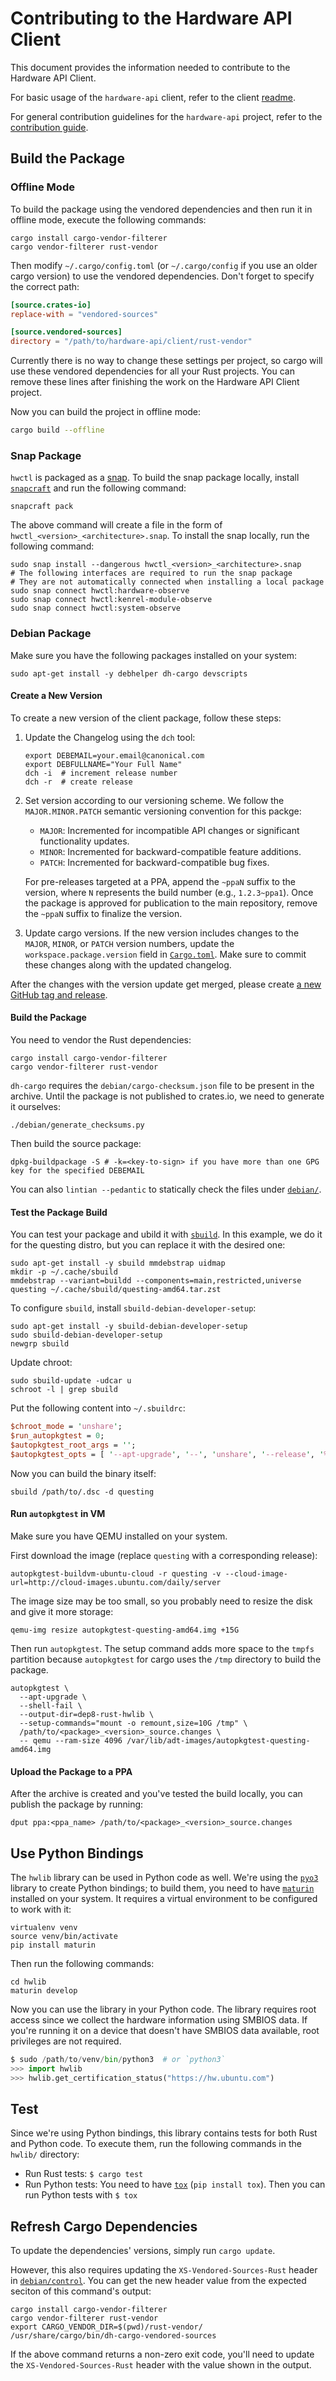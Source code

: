 # Contributing to the Hardware API Client

This document provides the information needed to contribute to the Hardware API
Client.

For basic usage of the `hardware-api` client, refer to the client
[readme](./README.md).

For general contribution guidelines for the `hardware-api` project,
refer to the [contribution guide](../CONTRIBUTING.md).

## Build the Package

### Offline Mode

To build the package using the vendored dependencies and then run it in offline
mode, execute the following commands:

```shell
cargo install cargo-vendor-filterer
cargo vendor-filterer rust-vendor
```

Then modify `~/.cargo/config.toml` (or `~/.cargo/config` if you use an older
cargo version) to use the vendored dependencies. Don't forget to specify the
correct path:

```toml
[source.crates-io]
replace-with = "vendored-sources"

[source.vendored-sources]
directory = "/path/to/hardware-api/client/rust-vendor"
```

Currently there is no way to change these settings per project, so cargo will
use these vendored dependencies for all your Rust projects. You can remove these
lines after finishing the work on the Hardware API Client project.

Now you can build the project in offline mode:

```bash
cargo build --offline
```

### Snap Package

`hwctl` is packaged as a [snap]. To build the snap package locally, install
[`snapcraft`][snapcraft] and run the following command:

```shell
snapcraft pack
```

The above command will create a file in the form of
`hwctl_<version>_<architecture>.snap`. To install the snap locally, run the
following command:

```shell
sudo snap install --dangerous hwctl_<version>_<architecture>.snap
# The following interfaces are required to run the snap package
# They are not automatically connected when installing a local package
sudo snap connect hwctl:hardware-observe
sudo snap connect hwctl:kenrel-module-observe
sudo snap connect hwctl:system-observe
```

### Debian Package

Make sure you have the following packages installed on your system:

```shell
sudo apt-get install -y debhelper dh-cargo devscripts
```

#### Create a New Version

To create a new version of the client package, follow these steps:

1. Update the Changelog using the `dch` tool:

   ```shell
   export DEBEMAIL=your.email@canonical.com
   export DEBFULLNAME="Your Full Name"
   dch -i  # increment release number
   dch -r  # create release
   ```

2. Set version according to our versioning scheme. We follow the
   `MAJOR.MINOR.PATCH` semantic versioning convention for this packge:

   - `MAJOR`: Incremented for incompatible API changes or significant
     functionality updates.
   - `MINOR`: Incremented for backward-compatible feature additions.
   - `PATCH`: Incremented for backward-compatible bug fixes.

   For pre-releases targeted at a PPA, append the `~ppaN` suffix to the version,
   where `N` represents the build number (e.g., `1.2.3~ppa1`). Once the package
   is approved for publication to the main repository, remove the `~ppaN` suffix
   to finalize the version.

3. Update cargo versions. If the new version includes changes to the `MAJOR`,
   `MINOR`, or `PATCH` version numbers, update the `workspace.package.version`
   field in [`Cargo.toml`](./Cargo.toml). Make sure to commit these changes
   along with the updated changelog.

After the changes with the version update get merged, please create [a new GitHub
tag and release](https://github.com/canonical/hardware-api/releases/new).

#### Build the Package

You need to vendor the Rust dependencies:

```shell
cargo install cargo-vendor-filterer
cargo vendor-filterer rust-vendor
```

`dh-cargo` requires the `debian/cargo-checksum.json` file to be present in the
archive. Until the package is not published to crates.io, we need to generate
it ourselves:

```shell
./debian/generate_checksums.py
```

Then build the source package:

```shell
dpkg-buildpackage -S # -k=<key-to-sign> if you have more than one GPG key for the specified DEBEMAIL
```

You can also `lintian --pedantic` to statically check the files under
[`debian/`](./debian/).

#### Test the Package Build

You can test your package and ubild it with [`sbuild`][sbuild]. In this example,
we do it for the questing distro, but you can replace it with the desired one:

```shell
sudo apt-get install -y sbuild mmdebstrap uidmap
mkdir -p ~/.cache/sbuild
mmdebstrap --variant=buildd --components=main,restricted,universe questing ~/.cache/sbuild/questing-amd64.tar.zst
```

To configure `sbuild`, install `sbuild-debian-developer-setup`:

```shell
sudo apt-get install -y sbuild-debian-developer-setup
sudo sbuild-debian-developer-setup
newgrp sbuild
```

Update chroot:

```shell
sudo sbuild-update -udcar u
schroot -l | grep sbuild
```

Put the following content into `~/.sbuildrc`:

```perl
$chroot_mode = 'unshare';
$run_autopkgtest = 0;
$autopkgtest_root_args = '';
$autopkgtest_opts = [ '--apt-upgrade', '--', 'unshare', '--release', '%r', '--arch', '%a' ];
```

Now you can build the binary itself:

```shell
sbuild /path/to/.dsc -d questing
```

#### Run `autopkgtest` in VM

Make sure you have QEMU installed on your system.

First download the image (replace `questing` with a corresponding release):

```shell
autopkgtest-buildvm-ubuntu-cloud -r questing -v --cloud-image-url=http://cloud-images.ubuntu.com/daily/server
```

The image size may be too small, so you probably need to resize the disk and
give it more storage:

```shell
qemu-img resize autopkgtest-questing-amd64.img +15G
```

Then run `autopkgtest`. The setup command adds more space to the `tmpfs`
partition because `autopkgtest` for cargo uses the `/tmp` directory to build
the package.

```shell
autopkgtest \
  --apt-upgrade \
  --shell-fail \
  --output-dir=dep8-rust-hwlib \
  --setup-commands="mount -o remount,size=10G /tmp" \
  /path/to/<package>_<version>_source.changes \
  -- qemu --ram-size 4096 /var/lib/adt-images/autopkgtest-questing-amd64.img
```

#### Upload the Package to a PPA

After the archive is created and you've tested the build locally, you can
publish the package by running:

```shell
dput ppa:<ppa_name> /path/to/<package>_<version>_source.changes
```

## Use Python Bindings

The `hwlib` library can be used in Python code as well. We're using the
[`pyo3`][pyo3] library to create Python bindings; to build them, you need to
have [`maturin`][maturin] installed on your system. It requires a virtual
environment to be configured to work with it:

```shell
virtualenv venv
source venv/bin/activate
pip install maturin
```

Then run the following commands:

```shell
cd hwlib
maturin develop
```

Now you can use the library in your Python code. The library requires root
access since we collect the hardware information using SMBIOS data. If you're
running it on a device that doesn't have SMBIOS data available, root privileges
are not required.

```python
$ sudo /path/to/venv/bin/python3  # or `python3`
>>> import hwlib
>>> hwlib.get_certification_status("https://hw.ubuntu.com")
```

## Test

Since we're using Python bindings, this library contains tests for both Rust
and Python code. To execute them, run the following commands in the `hwlib/`
directory:

- Run Rust tests: `$ cargo test`
- Run Python tests: You need to have [`tox`][tox] (`pip install tox`). Then you
  can run Python tests with `$ tox`

## Refresh Cargo Dependencies

To update the dependencies' versions, simply run `cargo update`.

However, this also requires updating the `XS-Vendored-Sources-Rust` header in
[`debian/control`](./debian/control). You can get the new header value from the
expected seciton of this command's output:

```shell
cargo install cargo-vendor-filterer
cargo vendor-filterer rust-vendor
export CARGO_VENDOR_DIR=$(pwd)/rust-vendor/
/usr/share/cargo/bin/dh-cargo-vendored-sources
```

If the above command returns a non-zero exit code, you'll need to update the
`XS-Vendored-Sources-Rust` header with the value shown in the output.

[snap]: https://snapcraft.io/hwctl
[snapcraft]: https://github.com/canonical/snapcraft
[sbuild]: https://wiki.debian.org/sbuild
[pyo3]: https://github.com/PyO3/pyo3
[maturin]: https://github.com/PyO3/maturin
[tox]: https://github.com/tox-dev/tox
